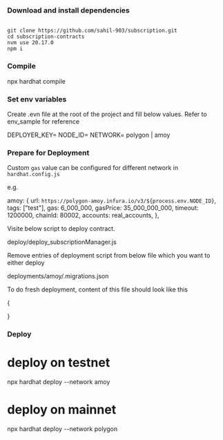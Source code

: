 ### Download and install dependencies
```

git clone https://github.com/sahil-903/subscription.git
cd subscription-contracts
nvm use 20.17.0
npm i
```

### Compile


npx hardhat compile


### Set env variables
Create .evn file at the root of the project and fill below values. Refer to env_sample for reference

DEPLOYER_KEY=
NODE_ID=
NETWORK= polygon | amoy


### Prepare for Deployment

Custom `gas` value can be configured for different network in `hardhat.config.js`

e.g.

amoy: {
      url: `https://polygon-amoy.infura.io/v3/${process.env.NODE_ID}`,
      tags: ["test"],
      gas: 6_000_000,
      gasPrice: 35_000_000_000,
      timeout: 1200000,
      chainId: 80002,
      accounts: real_accounts,
    },




Visite below script to deploy contract.

deploy/deploy_subscriptionManager.js





Remove entries of deployment script from below file which you want to either deploy 


deployments/amoy/.migrations.json




To do fresh deployment, content of this file should look like this


{

}


### Deploy


# deploy on testnet
npx hardhat deploy --network amoy

# deploy on mainnet
npx hardhat deploy --network polygon
